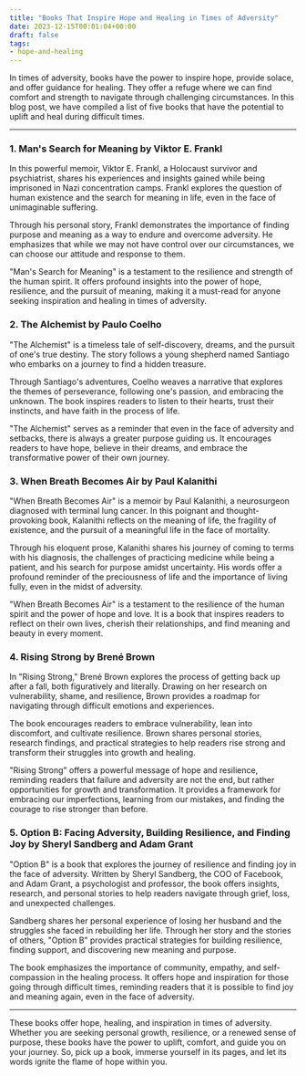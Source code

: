 ```yaml
---
title: "Books That Inspire Hope and Healing in Times of Adversity"
date: 2023-12-15T00:01:04+00:00
draft: false
tags: 
- hope-and-healing
---
```


In times of adversity, books have the power to inspire hope, provide solace, and offer guidance for healing. They offer a refuge where we can find comfort and strength to navigate through challenging circumstances. In this blog post, we have compiled a list of five books that have the potential to uplift and heal during difficult times.

---

### 1. Man's Search for Meaning by Viktor E. Frankl

In this powerful memoir, Viktor E. Frankl, a Holocaust survivor and psychiatrist, shares his experiences and insights gained while being imprisoned in Nazi concentration camps. Frankl explores the question of human existence and the search for meaning in life, even in the face of unimaginable suffering.

Through his personal story, Frankl demonstrates the importance of finding purpose and meaning as a way to endure and overcome adversity. He emphasizes that while we may not have control over our circumstances, we can choose our attitude and response to them.

"Man's Search for Meaning" is a testament to the resilience and strength of the human spirit. It offers profound insights into the power of hope, resilience, and the pursuit of meaning, making it a must-read for anyone seeking inspiration and healing in times of adversity.

### 2. The Alchemist by Paulo Coelho

"The Alchemist" is a timeless tale of self-discovery, dreams, and the pursuit of one's true destiny. The story follows a young shepherd named Santiago who embarks on a journey to find a hidden treasure.

Through Santiago's adventures, Coelho weaves a narrative that explores the themes of perseverance, following one's passion, and embracing the unknown. The book inspires readers to listen to their hearts, trust their instincts, and have faith in the process of life.

"The Alchemist" serves as a reminder that even in the face of adversity and setbacks, there is always a greater purpose guiding us. It encourages readers to have hope, believe in their dreams, and embrace the transformative power of their own journey.

### 3. When Breath Becomes Air by Paul Kalanithi

"When Breath Becomes Air" is a memoir by Paul Kalanithi, a neurosurgeon diagnosed with terminal lung cancer. In this poignant and thought-provoking book, Kalanithi reflects on the meaning of life, the fragility of existence, and the pursuit of a meaningful life in the face of mortality.

Through his eloquent prose, Kalanithi shares his journey of coming to terms with his diagnosis, the challenges of practicing medicine while being a patient, and his search for purpose amidst uncertainty. His words offer a profound reminder of the preciousness of life and the importance of living fully, even in the midst of adversity.

"When Breath Becomes Air" is a testament to the resilience of the human spirit and the power of hope and love. It is a book that inspires readers to reflect on their own lives, cherish their relationships, and find meaning and beauty in every moment.

### 4. Rising Strong by Brené Brown

In "Rising Strong," Brené Brown explores the process of getting back up after a fall, both figuratively and literally. Drawing on her research on vulnerability, shame, and resilience, Brown provides a roadmap for navigating through difficult emotions and experiences.

The book encourages readers to embrace vulnerability, lean into discomfort, and cultivate resilience. Brown shares personal stories, research findings, and practical strategies to help readers rise strong and transform their struggles into growth and healing.

"Rising Strong" offers a powerful message of hope and resilience, reminding readers that failure and adversity are not the end, but rather opportunities for growth and transformation. It provides a framework for embracing our imperfections, learning from our mistakes, and finding the courage to rise stronger than before.

### 5. Option B: Facing Adversity, Building Resilience, and Finding Joy by Sheryl Sandberg and Adam Grant

"Option B" is a book that explores the journey of resilience and finding joy in the face of adversity. Written by Sheryl Sandberg, the COO of Facebook, and Adam Grant, a psychologist and professor, the book offers insights, research, and personal stories to help readers navigate through grief, loss, and unexpected challenges.

Sandberg shares her personal experience of losing her husband and the struggles she faced in rebuilding her life. Through her story and the stories of others, "Option B" provides practical strategies for building resilience, finding support, and discovering new meaning and purpose.

The book emphasizes the importance of community, empathy, and self-compassion in the healing process. It offers hope and inspiration for those going through difficult times, reminding readers that it is possible to find joy and meaning again, even in the face of adversity.

---

These books offer hope, healing, and inspiration in times of adversity. Whether you are seeking personal growth, resilience, or a renewed sense of purpose, these books have the power to uplift, comfort, and guide you on your journey. So, pick up a book, immerse yourself in its pages, and let its words ignite the flame of hope within you.